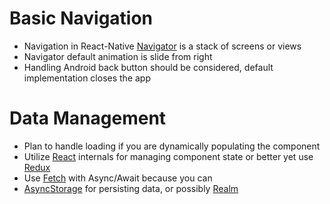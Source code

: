 Basic Navigation
================
- Navigation in React-Native [Navigator][1] is a stack of screens or views
- Navigator default animation is slide from right
- Handling Android back button should be considered, default implementation closes the app

Data Management
===============
- Plan to handle loading if you are dynamically populating the component
- Utilize [React][2] internals for managing component state or better yet use [Redux][3]
- Use [Fetch][4] with Async/Await because you can
- [AsyncStorage][5] for persisting data, or possibly [Realm][6]

[1]: https://facebook.github.io/react-native/docs/navigator.html
[2]: https://facebook.github.io/react/docs/component-specs.html
[3]: http://redux.js.org/
[4]: http://facebook.github.io/react-native/releases/0.32/docs/network.html#using-fetch
[5]: http://facebook.github.io/react-native/releases/0.32/docs/asyncstorage.html
[6]: https://realm.io/docs/react-native/latest/
